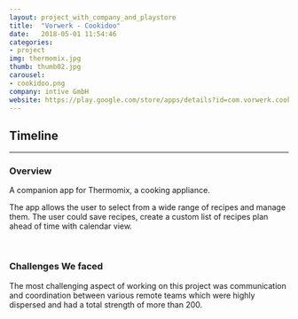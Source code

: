 ```yaml
---
layout: project_with_company_and_playstore
title:  "Vorwerk - Cookidoo"
date:   2018-05-01 11:54:46
categories:
- project
img: thermomix.jpg
thumb: thumb02.jpg
carousel:
- cookidoo.png
company: intive GmbH
website: https://play.google.com/store/apps/details?id=com.vorwerk.cookidoo&hl=en
---
```

## Timeline
------------

### Overview
A companion app for Thermomix, a cooking appliance.

The app allows the user to select from a wide range of recipes and manage them. The user could save recipes, create a custom list of recipes plan ahead of time with calendar view.

<br>

### Challenges We faced
The most challenging aspect of working on this project was communication and coordination between various remote teams which were highly dispersed and had a total strength of more than 200.